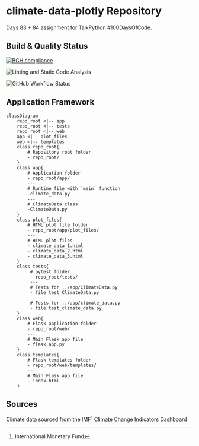 # climate-data-plotly Repository

Days 83 + 84 assignment for TalkPython #100DaysOfCode.

## Build & Quality Status

[![BCH compliance](https://bettercodehub.com/edge/badge/timothyhull/climate-data-plotly?branch=main)](https://bettercodehub.com/results/timothyhull/climate-data-plotly)

![[Linting and Static Code Analysis](https://github.com/timothyhull/climate-data-plotly/actions/workflows/lint-files.yml)](https://img.shields.io/github/workflow/status/timothyhull/climate-data-plotly/Linting%20and%20Static%20Code%20Analysis?label=Linting%20and%20Static%20Code%20Analysis)

![[GitHub Workflow Status](https://github.com/timothyhull/climate-data-plotly/actions/workflows/pytest.yml)](https://img.shields.io/github/workflow/status/timothyhull/climate-data-plotly/pytest%20Testing?label=pytest)

## Application Framework

<!-- Application diagram -->
```mermaid
classDiagram
    repo_root <|-- app
    repo_root <|-- tests
    repo_root <|-- web
    app <|-- plot_files
    web <|-- templates
    class repo_root{
        # Repository root folder
        - repo_root/
    }
    class app{
        # Application folder
        - repo_root/app/
        ---
        # Runtime file with `main` function
        -climate_data.py
        ---
        # ClimateData class
        -ClimateData.py
    }
    class plot_files{
        # HTML plot file folder
        - repo_root/app/plot_files/
        ---
        # HTML plot files
        - climate_data_1.html
        - climate_data_2.html
        - climate_data_3.html
    }
    class tests{
         # pytest folder
         - repo_root/tests/
         ---
         # Tests for ../app/ClimateData.py
         - file test_ClimateData.py

         # Tests for ../app/climate_data.py
         - file test_climate_data.py
    }
    class web{
        # Flask application folder
        - repo_root/web/
        ---
        # Main Flask app file
        - flask_app.py
    }
    class templates{
        # Flask templates folder
        - repo_root/web/templates/
        ---
        # Main Flask app file
        - index.html
    }
```

## Sources

Climate data sourced from the [IMF[^1] Climate Change Indicators Dashboard](https://climatedata.imf.org "IMF Climate Change Indicators Dashboard")

[^1]: International Monetary Fund
